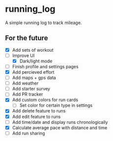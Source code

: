 # running_log

A simple running log to track mileage.

## For the future
 - [X] Add sets of workout
 - [ ] Improve UI
    - [X] Dark/light mode
 - [ ] Finish profile and settings pages
 - [X] Add percieved effort
 - [ ] Add maps + gps data
 - [ ] Add weather
 - [ ] Add starter survey
 - [ ] Add PR tracker
 - [X] Add custom colors for run cards
   - [ ] Set color for certain type in settings
 - [X] Add delete feature to runs
 - [X] Add edit feature to runs
 - [ ] Add time/date and display runs chronologically
 - [X] Calculate average pace with distance and time
 - [ ] Add run sharing
